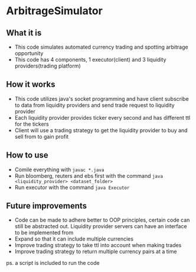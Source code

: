 # ArbitrageSimulator

## What it is
- This code simulates automated currency trading and spotting arbitrage opportunity
- This code has 4 components, 1 executor(client) and 3 liquidity providers(trading platform)

## How it works
- This code utilizes java's socket programming and have client subscribe to data from liquidity providers and send trade request to liquidity provider
- Each liquidity provider provides ticker every second and has different ttl for the tickers
- Client will use a trading strategy to get the liquidity provider to buy and sell from to gain profit

## How to use
- Comile everything with `javac *.java`
- Run bloomberg, reuters and ebs first with the command `java <liquidity_provider> <dataset_folder>`
- Run executor with the command `java Executor`

## Future improvements
- Code can be made to adhere better to OOP principles, certain code can still be abstracted out. Liquidity provider servers can have an interface to be implemented from
- Expand so that it can include multiple currencies
- Improve trading strategy to take ttl into account when making trades
- Improve trading strategy to return multiple currency pairs at a time

ps. a script is included to run the code
